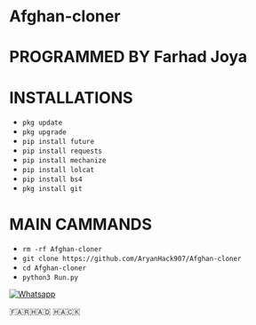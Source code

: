 # Afghan-cloner


# PROGRAMMED BY Farhad Joya 

# INSTALLATIONS

- `pkg update`
- `pkg upgrade`
- `pip install future`
- `pip install requests`
- `pip install mechanize`
- `pip install lolcat`
- `pip install bs4`
- `pkg install git`

# MAIN CAMMANDS

- `rm -rf Afghan-cloner`
- `git clone https://github.com/AryanHack907/Afghan-cloner`
- `cd Afghan-cloner`
- `python3 Run.py`

[![Whatsapp](https://img.shields.io/badge/Whatsapp-Aryan-deepgreen?style=flat-square&logo=whatsapp)](https://wa.me/+93780860907)

🇫‌🇦‌🇷‌🇭‌🇦‌🇩‌ 🇭‌🇦‌🇨‌🇰‌
